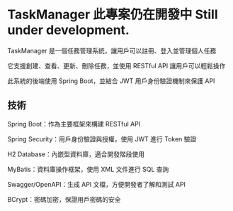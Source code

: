 # TaskManager  此專案仍在開發中 Still under development.
TaskManager 是一個任務管理系統，讓用戶可以註冊、登入並管理個人任務

它支援創建、查看、更新、刪除任務，並使用 RESTful API 讓用戶可以輕鬆操作

此系統的後端使用 Spring Boot，並結合 JWT 用戶身份驗證機制來保護 API

## 技術
Spring Boot：作為主要框架來構建 RESTful API

Spring Security：用戶身份驗證與授權，使用 JWT 進行 Token 驗證

H2 Database：內嵌型資料庫，適合開發階段使用

MyBatis：資料庫操作框架，使用 XML 文件進行 SQL 查詢

Swagger/OpenAPI：生成 API 文檔，方便開發者了解和測試 API

BCrypt：密碼加密，保證用戶密碼的安全
